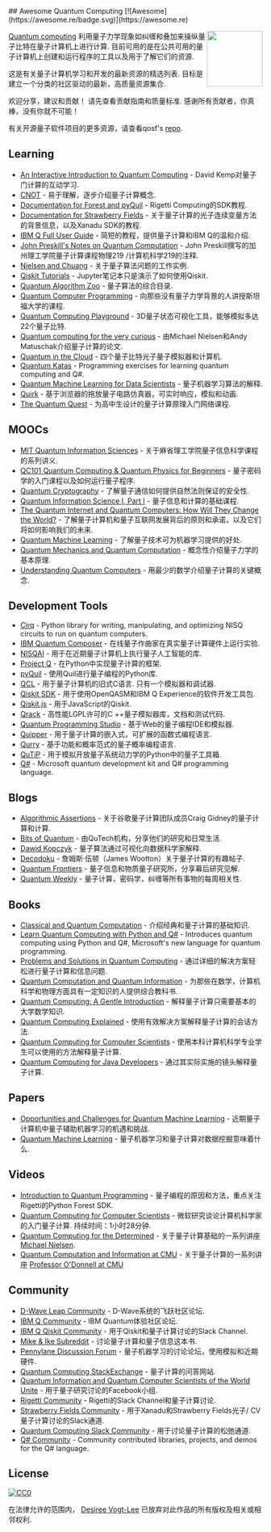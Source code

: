 <div class="github-widget" data-repo="desireevl/awesome-quantum-computing"></div>
## Awesome Quantum Computing [![Awesome](https://awesome.re/badge.svg)](https://awesome.re)

[<img src="https://raw.githubusercontent.com/desireevl/awesome-quantum-computing/master/logo.png" align="right" width="110">](https://en.wikipedia.org/wiki/Quantum_computing)

[Quantum computing](https://en.wikipedia.org/wiki/Quantum_computing)  利用量子力学现象如纠缠和叠加来操纵量子比特在量子计算机上进行计算.  目前可用的是在公共可用的量子计算机上创建和运行程序的工具以及用于了解它们的资源. 

 这是有关量子计算机学习和开发的最新资源的精选列表.  目标是建立一个分类的社区驱动的最新，高质量资源集合. 

 欢迎分享，建议和贡献！  请先查看贡献指南和质量标准.  感谢所有贡献者，你真棒，没有你就不可能！



有关开源量子软件项目的更多资源，请查看qosf&#39;s [repo](https://github.com/qosf/os_quantum_software).

## Learning

- [An Interactive Introduction to Quantum Computing](https://davidbkemp.github.io/QuantumComputingArticle/) -  David Kemp对量子门计算的互动学习.
- [CNOT](https://cnot.io/) - 易于理解，逐步介绍量子计算概念.
- [Documentation for Forest and pyQuil](http://pyquil.readthedocs.io/en/latest/) -  Rigetti Computing的SDK教程.
- [Documentation for Strawberry Fields](https://strawberryfields.readthedocs.io/en/latest/) - 关于量子计算的光子连续变量方法的背景信息，以及Xanadu SDK的教程.
- [IBM Q Full User Guide](https://quantumexperience.ng.bluemix.net/qx/tutorial?sectionId=full-user-guide&page=introduction) - 简短的教程，提供量子计算和IBM Q的温和介绍.
- [John Preskill's Notes on Quantum Computation](http://www.theory.caltech.edu/~preskill/ph219/index.html#lecture) -  John Preskill撰写的加州理工学院量子计算课程物理219 /计算机科学219的注释.
- [Nielsen and Chuang](https://workedproblems.wordpress.com/category/nielsenchuang/) - 关于量子算法问题的工作实例.
- [Qiskit Tutorials](https://github.com/Qiskit/qiskit-tutorial) -  Jupyter笔记本只是演示了如何使用Qiskit.
- [Quantum Algorithm Zoo](http://math.nist.gov/quantum/zoo/) - 量子算法的综合目录. 
- [Quantum Computer Programming](https://cs269q.stanford.edu/syllabus.html?fbclid=IwAR09_JNstMi4WVU4oMHDpWR6xWaSISlrYPjWTUTnhcRdEQhzpoOTRgQN8LI) - 向那些没有量子力学背景的人讲授斯坦福大学的课程.
- [Quantum Computing Playground](http://www.quantumplayground.net/#/home) -  3D量子状态可视化工具，能够模拟多达22个量子比特.
- [Quantum computing for the very curious](https://quantum.country/qcvc) - 由Michael Nielsen和Andy Matuschak介绍量子计算的论文.
- [Quantum in the Cloud](http://cnotmz.appspot.com/#) - 四个量子比特光子量子模拟器和计算机.
- [Quantum Katas](https://github.com/Microsoft/QuantumKatas/) - Programming exercises for learning quantum computing and Q#.
- [Quantum Machine Learning for Data Scientists](https://arxiv.org/pdf/1804.10068.pdf) - 量子机器学习算法的解释.
- [Quirk](http://algassert.com/quirk) - 基于浏览器的拖放量子电路仿真器，可实时响应，模拟和动画.
- [The Quantum Quest](https://www.quantum-quest.nl/) - 为高中生设计的量子计算原理入门网络课程. 

## MOOCs

- [MIT Quantum Information Sciences](https://ocw.mit.edu/courses/media-arts-and-sciences/mas-865j-quantum-information-science-spring-2006/lecture-notes/) - 关于麻省理工学院量子信息科学课程的系列讲义.
- [QC101 Quantum Computing & Quantum Physics for Beginners](https://www.udemy.com/qc101-introduction-to-quantum-computing-quantum-physics-for-beginners/) - 量子密码学的入门课程以及如何运行量子程序.
- [Quantum Cryptography](https://www.edx.org/course/quantum-cryptography-caltechx-delftx-qucryptox-0) - 了解量子通信如何提供自然法则保证的安全性.
- [Quantum Information Science I, Part I](https://www.edx.org/course/quantum-information-science-i) - 量子信息和计算的基础课程.
- [The Quantum Internet and Quantum Computers: How Will They Change the World?](https://www.edx.org/course/quantum-internet-quantum-computers-how-delftx-qtm1x) - 了解量子计算机和量子互联网发展背后的原则和承诺，以及它们将如何影响我们的未来.
- [Quantum Machine Learning](https://www.edx.org/course/quantum-machine-learning) - 了解量子技术可为机器学习提供的好处.
- [Quantum Mechanics and Quantum Computation](https://www.edx.org/course/quantum-mechanics-quantum-computation-uc-berkeleyx-cs-191x) - 概念性介绍量子力学的基本原理.
- [Understanding Quantum Computers](https://www.futurelearn.com/courses/intro-to-quantum-computing) - 用最少的数学介绍量子计算的关键概念.

## Development Tools

- [Cirq](https://github.com/quantumlib/Cirq) - Python library for writing, manipulating, and optimizing NISQ circuits to run on quantum computers.
- [IBM Quantum Composer](https://quantumexperience.ng.bluemix.net/qx/editor) - 在线量子作曲家在真实量子计算硬件上运行实验.
- [NISQAI](https://github.com/quantumai-lib/nisqai) - 用于在近期量子计算机上执行量子人工智能的库.
- [Project Q](http://projectq.ch/) - 在Python中实现量子计算的框架.
- [pyQuil](https://github.com/rigetticomputing/pyquil) - 使用Quil进行量子编程的Python库.
- [QCL](http://tph.tuwien.ac.at/~oemer/qcl.html)   - 用于量子计算机的旧式C语言.  只有一个模拟器和调试器.
- [Qiskit SDK](https://github.com/Qiskit/qiskit-sdk-py) - 用于使用OpenQASM和IBM Q Experience的软件开发工具包.
- [Qiskit.js](https://github.com/QISKit/qiskit-js) - 用于JavaScript的Qiskit.
- [Qrack](https://vm6502q.readthedocs.io) - 高性能LGPL许可的C ++量子模拟器库，文档和测试代码.
- [Quantum Programming Studio](https://quantum-circuit.com/) - 基于Web的量子编程IDE和模拟器.
- [Quipper](https://www.mathstat.dal.ca/~selinger/quipper/) - 用于量子计算的嵌入式，可扩展的函数式编程语言.
- [Qurry](https://github.com/LSaldyt/Qurry) - 基于功能和概率范式的量子概率编程语言.
- [QuTiP](http://qutip.org/docs/latest/index.html) - 用于模拟开放量子系统动力学的Python中的量子工具箱.
- [Q#](https://docs.microsoft.com/en-gb/quantum/?view=qsharp-preview) - Microsoft quantum development kit and Q# programming language.

## Blogs

- [Algorithmic Assertions](http://algassert.com/) - 关于谷歌量子计算团队成员Craig Gidney的量子计算和计算.
- [Bits of Quantum](http://blog.qutech.nl/) - 由QuTech机构，分享他们的研究和日常生活.
- [Dawid Kopczyk](http://dkopczyk.quantee.co.uk/category/quantum_computing/) - 量子算法通过可视化向数据科学家解释.
- [Decodoku](https://medium.com/@decodoku) - 詹姆斯·伍顿（James Wootton）关于量子计算的有趣帖子.
- [Quantum Frontiers](https://quantumfrontiers.com/) - 量子信息和物质量子研究所，分享幕后研究见解.
- [Quantum Weekly](https://quantumweekly.com/) - 量子计算，密码学，纠缠等所有事物的每周相关性.

## Books

- [Classical and Quantum Computation](https://books.google.com.au/books/about/Classical_and_Quantum_Computation.html?id=TrMposZZ0MQC&redir_esc=y) - 介绍经典和量子计算的基础知识.
- [Learn Quantum Computing with Python and Q#](https://www.manning.com/books/learn-quantum-computing-with-python-and-q-sharp) - Introduces quantum computing using Python and Q#, Microsoft's new language for quantum programming.
- [Problems and Solutions in Quantum Computing](https://www.worldscientific.com/worldscibooks/10.1142/6077#) - 通过详细的解决方案轻松进行量子计算和信息问题.
- [Quantum Computation and Quantum Information](http://mmrc.amss.cas.cn/tlb/201702/W020170224608149940643.pdf) - 为那些在数学，计算机科学和物理方面具有一定知识的人提供综合教科书.
- [Quantum Computing: A Gentle Introduction](http://mmrc.amss.cas.cn/tlb/201702/W020170224608150244118.pdf) - 解释量子计算只需要基本的大学数学知识.
- [Quantum Computing Explained](https://www.amazon.com/Quantum-Computing-Explained-David-McMahon/dp/0470096993) - 使用有效解决方案解释量子计算的会话方法.
- [Quantum Computing for Computer Scientists](https://www.amazon.com/Quantum-Computing-Computer-Scientists-Yanofsky/dp/0521879965) - 使用本科计算机科学专业学生可以使用的方法解释量子计算.
- [Quantum Computing for Java Developers](https://www.manning.com/books/quantum-computing-for-java-developers) - 通过其实际实施的镜头解释量子计算.

## Papers

- [Opportunities and Challenges for Quantum Machine Learning](https://arxiv.org/abs/1708.09757) - 近期量子计算机中量子辅助机器学习的机遇和挑战.
- [Quantum Machine Learning](https://www.researchgate.net/publication/264825604_Quantum_Machine_Learning_What_Quantum_Computing_Means_to_Data_Mining) - 量子机器学习和量子计算对数据挖掘意味着什么.

## Videos

- [Introduction to Quantum Programming](https://skillsmatter.com/skillscasts/11929-programming-the-world-s-first-quantum-computers-using-forest) - 量子编程的原因和方法，重点关注Rigetti的Python Forest SDK.
- [Quantum Computing for Computer Scientists](https://www.youtube.com/watch?v=F_Riqjdh2oM)   - 微软研究谈论计算机科学家的入门量子计算.  持续时间：1小时28分钟.
- [Quantum Computing for the Determined](https://www.youtube.com/playlist?list=PL1826E60FD05B44E4) - 关于量子计算基础的一系列讲座 [Michael Nielsen](http://michaelnielsen.org/).
- [Quantum Computation and Information at CMU](https://www.youtube.com/playlist?list=PLm3J0oaFux3YL5qLskC6xQ24JpMwOAeJz) - 关于量子计算的一系列讲座 [Professor O'Donnell at CMU](https://www.cs.cmu.edu/~odonnell/quantum18/)

## Community

- [D-Wave Leap Community](https://support.dwavesys.com/hc/en-us/community/topics) -  D-Wave系统的飞跃社区论坛. 
- [IBM Q Community](https://quantumexperience.ng.bluemix.net/qx/community) -  IBM Quantum体验社区论坛.
- [IBM Q Qiskit Community](https://qiskit.slack.com/) - 用于Qiskit和量子计算讨论的Slack Channel.
- [Mike & Ike Subreddit](https://www.reddit.com/r/MikeAndIke/) - 讨论量子计算和量子信息这本书. 
- [Pennylane Discussion Forum](https://discuss.pennylane.ai/) - 量子机器学习的讨论论坛，使用模拟和近期硬件.
- [Quantum Computing StackExchange](http://quantumcomputing.stackexchange.com/) - 量子计算的问答网站.
- [Quantum Information and Quantum Computer Scientists of the World Unite](https://www.facebook.com/groups/qinfo.scientists.unite/) - 用于量子研究讨论的Facebook小组. 
- [Rigetti Community](https://join.slack.com/t/rigetti-forest/shared_invite/enQtNTUyNTE1ODg3MzE2LWExZWU5OTE4YTJhMmE2NGNjMThjOTM1MjlkYTA5ZmUxNTJlOTVmMWE0YjA3Y2M2YmQzNTZhNTBlMTYyODRjMzA) -  Rigetti的Slack Channel和量子计算讨论.
- [Strawberry Fields Community](https://u.strawberryfields.ai/slack) - 用于Xanadu和Strawberry Fields光子/ CV量子计算讨论的Slack通道.
- [Quantum Computing Slack Community](https://quantum-computing.herokuapp.com/) - 用于讨论量子计算的松弛通道.
- [Q# Community](https://qsharp.community) - Community contributed libraries, projects, and demos for the Q# language.

## License
[![CC0](http://mirrors.creativecommons.org/presskit/buttons/88x31/svg/cc-zero.svg)](https://creativecommons.org/publicdomain/zero/1.0/)

在法律允许的范围内， [Desiree Vogt-Lee](https://github.com/desireevl) 已放弃对此作品的所有版权及相关或相邻权利.
